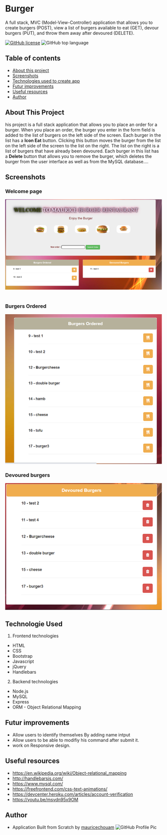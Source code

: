 #  Burger
<p>A full stack, MVC (Model-View-Controller) application that allows you to create burgers (POST), view a list of burgers available to eat (GET), devour burgers (PUT), and throw them away after devoured (DELETE).</p>

[![GitHub license](https://img.shields.io/badge/licence-BSD3.0-green)](https://github.com/mauricechouam/Burger)
![GitHub top language](https://img.shields.io/github/languages/top/mauricechouam/Burger)

## Table of contents ##
  * [About this project](#about-this-project)
  * [Screenshots](#screenshots)
  * [Technologies used to create app](#technologies-used)
  * [Futur improvements](#Futur-improvements)
  * [Useful resources](#Useful-resources)
  * [Author](#Author)

  ## About This Project
   his project is a full stack application that allows you to place an order for a burger. When you place an order, the burger you enter in the form field is added to the list of burgers on the left side of the screen. Each burger in the list has a <b>Icon Eat</b> button. Clicking this button moves the burger from the list on the left side of the screen to the list on the right. The list on the right is a list of burgers that have already been devoured. Each burger in this list has a <b>Delete</b> button that allows you to remove the burger, which deletes the burger from the user interface as well as from the MySQL database....

## Screenshots

### Welcome page
<img src="https://github.com/mauricechouam/Burger/blob/master/public/assets/img/img1.png">
<br>
<br>

### Burgers Ordered
<img src="https://github.com/mauricechouam/Burger/blob/master/public/assets/img/img2.png">

### Devoured burgers
<img src="https://github.com/mauricechouam/Burger/blob/master/public/assets/img/img3.png">

## Technologie Used

1. Frontend technologies
* HTML
* CSS
* Bootstrap 
* Javascript
* jQuery 
* Handlebars 

2. Backend technologies
* Node.js 
* MySQL 
* Express 
* ORM - Object Relational Mapping 

## Futur improvements
* Allow users to identify themselves By adding name intput 
* Allow users to be able to modifiy his command after submit it.
* work on Responsive design.

## Useful resources
* https://en.wikipedia.org/wiki/Object-relational_mapping
* http://handlebarsjs.com/
* https://www.mysql.com/
* https://freefrontend.com/css-text-animations/
* https://devcenter.heroku.com/articles/account-verification
* https://youtu.be/msvdn95x9OM

## Author
* Application Built from Scratch by 
   [mauricechouam](https://github.com/mauricechouam)
  <img src="https://github.com/mauricechouam.png" alt="GitHub Profile Pic" width="150" height="150">
  
